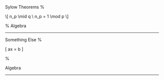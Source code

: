 Sylow Theorems
%

\\[
n_p \mid q \\
n_p = 1 \mod p 
\\]

%
Algebra

---

Something Else
%

\[
ax = b
\]

%

Algebra

---
